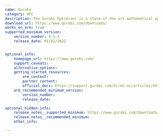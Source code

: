 ```yaml
---
name: Gurobi
category: HPC
description: The Gurobi Optimizer is a state-of-the-art mathematical optimization solver used to tackle complex decision-making problems across various industries.
download_url: https://www.gurobi.com/downloads/
works_on_arm: true
supported_minimum_version:
    version_number: 9.5.1
    release_date: 01/02/2022


optional_info:
    homepage_url: https://www.gurobi.com/
    support_caveats:
    alternative_options:
    getting_started_resources:
        arm_content:
        partner_content:
        official_docs: https://support.gurobi.com/hc/en-us/articles/4534161999889-How-do-I-install-Gurobi-Optimizer
    arm_recommended_minimum_version:
        version_number:
        release_date:

optional_hidden_info:
    release_notes__supported_minimum: https://www.gurobi.com/downloads/recent-bug-fixes-by-version/#GO951
    release_notes__recommended_minimum:
    other_info: 

---
```

